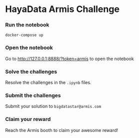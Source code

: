 # HayaData Armis Challenge

### Run the notebook
```shell
docker-compose up
````

### Open the notebook
Go to http://127.0.0.1:8888/?token=armis to open the notebook

### Solve the challenges
Resolve the challenges in the `.ipynb` files.

### Submit the challenges
Submit your solution to `bigdatastar@armis.com`

### Claim your reward
Reach the Armis booth to claim your awesome reward!